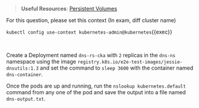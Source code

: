 
> <strong>Useful Resources</strong>: [Persistent Volumes](https://kubernetes.io/docs/concepts/storage/persistent-volumes/)

For this question, please set this context (In exam, diff cluster name)

`kubectl config use-context kubernetes-admin@kubernetes`{{exec}}

<br>



Create a Deployment named `dns-rs-cka` with `2` replicas in the `dns-ns` namespace using the image `registry.k8s.io/e2e-test-images/jessie-dnsutils:1.3` and set the command to `sleep 3600` with the container named `dns-container`.

Once the pods are up and running, run the `nslookup kubernetes.default` command from any one of the pod and save the output into a file named `dns-output.txt`.